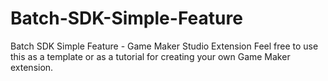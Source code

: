 # Batch-SDK-Simple-Feature
Batch SDK Simple Feature - Game Maker Studio Extension
Feel free to use this as a template or as a tutorial for creating your own Game Maker extension.
